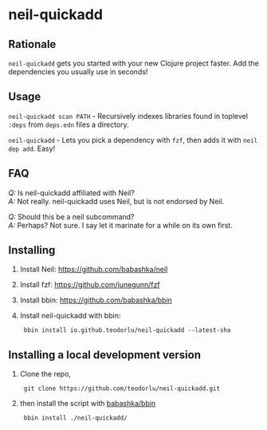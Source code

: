 # neil-quickadd

## Rationale

`neil-quickadd` gets you started with your new Clojure project faster.
Add the dependencies you usually use in seconds!

## Usage

`neil-quickadd scan PATH` - Recursively indexes libraries found in toplevel `:deps` from `deps.edn` files a directory.

`neil-quickadd` - Lets you pick a dependency with `fzf`, then adds it with `neil dep add`. Easy!

## FAQ

*Q:* Is neil-quickadd affiliated with Neil?
<br>
*A:* Not really. neil-quickadd uses Neil, but is not endorsed by Neil.

*Q:* Should this be a neil subcommand?
<br>
*A:* Perhaps? Not sure. I say let it marinate for a while on its own first.

## Installing

1. Install Neil: https://github.com/babashka/neil
2. Install fzf: https://github.com/junegunn/fzf
3. Install bbin: https://github.com/babashka/bbin
3. Install neil-quickadd with bbin:

        bbin install io.github.teodorlu/neil-quickadd --latest-sha

## Installing a local development version

1. Clone the repo,

        git clone https://github.com/teodorlu/neil-quickadd.git
        
2. then install the script with [babashka/bbin][babashka-bbin]

        bbin install ./neil-quickadd/

[babashka-bbin]: https://github.com/babashka/bbin
